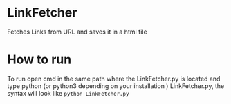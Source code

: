 # LinkFetcher
Fetches Links from URL and saves it in a html file
# How to run
To run open cmd in the same path where the LinkFetcher.py is located and type python (or python3 depending on your installation ) LinkFetcher.py, the syntax will look like `python LinkFetcher.py`
